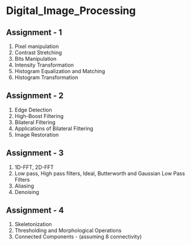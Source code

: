 # Digital_Image_Processing

## Assignment - 1
1. Pixel manipulation
2. Contrast Stretching
3. Bits Manipulation
4. Intensity Transformation
5. Histogram Equalization and Matching
6. Histogram Transformation

## Assignment - 2
1. Edge Detection
2. High-Boost Filtering
3. Bilateral Filtering
4. Applications of Bilateral Filtering
5. Image Restoration

## Assignment - 3
1. 1D-FFT, 2D-FFT
2. Low pass, High pass filters, Ideal, Butterworth and Gaussian Low Pass Filters
3. Aliasing
4. Denoising

## Assignment - 4
1. Skeletonization
2. Thresholding and Morphological Operations
3. Connected Components - (assuming 8 connectivity)
